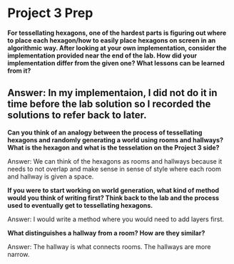 # Project 3 Prep

**For tessellating hexagons, one of the hardest parts is figuring out where to place each hexagon/how to easily place hexagons on screen in an algorithmic way.
After looking at your own implementation, consider the implementation provided near the end of the lab.
How did your implementation differ from the given one? What lessons can be learned from it?**

Answer:
In my implementaion, I did not do it in time before the lab solution so I recorded the solutions to refer back to later.
-----

**Can you think of an analogy between the process of tessellating hexagons and randomly generating a world using rooms and hallways?
What is the hexagon and what is the tesselation on the Project 3 side?**

Answer:
We can think of the hexagons as rooms and hallways because it needs to not overlap and make sense in sense 
of style where each room and hallway is given a space.

**If you were to start working on world generation, what kind of method would you think of writing first? 
Think back to the lab and the process used to eventually get to tessellating hexagons.**

Answer:
I would write a method where you would need to add layers first.

**What distinguishes a hallway from a room? How are they similar?**

Answer:
The hallway is what connects rooms. The hallways are more narrow.